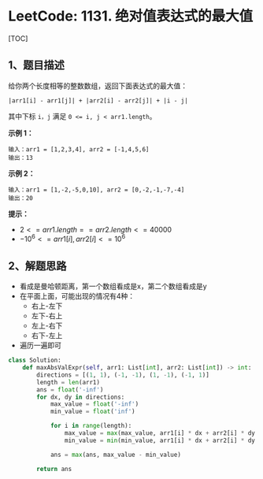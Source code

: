 # LeetCode: 1131. 绝对值表达式的最大值

[TOC]

## 1、题目描述

给你两个长度相等的整数数组，返回下面表达式的最大值：

`|arr1[i] - arr1[j]| + |arr2[i] - arr2[j]| + |i - j|`

其中下标 `i，j` 满足 `0 <= i, j < arr1.length`。

 

**示例 1：**

```
输入：arr1 = [1,2,3,4], arr2 = [-1,4,5,6]
输出：13
```


**示例 2：**

```
输入：arr1 = [1,-2,-5,0,10], arr2 = [0,-2,-1,-7,-4]
输出：20
```

**提示：**

-   $2 <= arr1.length == arr2.length <= 40000$
-   $-10^6 <= arr1[i], arr2[i] <= 10^6$



## 2、解题思路

-   看成是曼哈顿距离，第一个数组看成是x，第二个数组看成是y
-   在平面上面，可能出现的情况有4种：
    -   右上-左下
    -   左下-右上
    -   左上-右下
    -   右下-左上
-   遍历一遍即可



```python
class Solution:
    def maxAbsValExpr(self, arr1: List[int], arr2: List[int]) -> int:
        directions = [(1, 1), (-1, -1), (1, -1), (-1, 1)]
        length = len(arr1)
        ans = float('-inf')
        for dx, dy in directions:
            max_value = float('-inf')
            min_value = float('inf')

            for i in range(length):
                max_value = max(max_value, arr1[i] * dx + arr2[i] * dy + i)
                min_value = min(min_value, arr1[i] * dx + arr2[i] * dy + i)

            ans = max(ans, max_value - min_value)

        return ans
```

